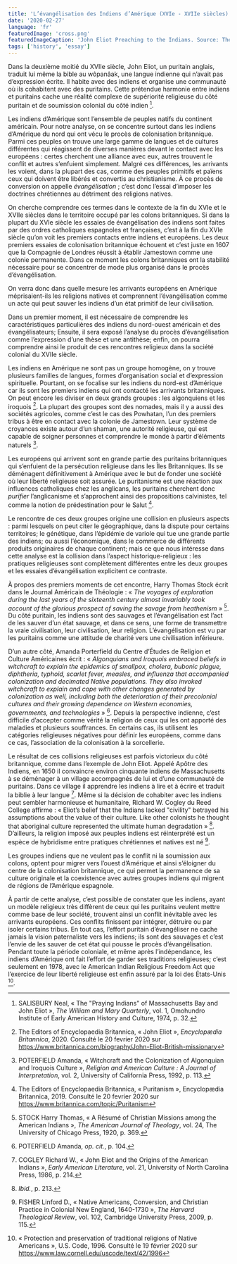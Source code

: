 ```yaml
---
title: 'L’évangélisation des Indiens d’Amérique (XVIe - XVIIe siècles)'
date: '2020-02-27'
language: 'fr'
featuredImage: 'cross.png'
featuredImageCaption: 'John Eliot Preaching to the Indians. Source: The Metropolitan Museum of Art.'
tags: ['history', 'essay']
---
```


Dans la deuxième moitié du XVIIe siècle, John Eliot, un puritain anglais, traduit lui même la bible au wôpanâak, une langue indienne qui n’avait pas d’expression écrite. Il habite avec des indiens et organise une communauté où ils cohabitent avec des puritains. Cette prétendue harmonie entre indiens et puritains cache une réalité complexe de supériorité religieuse du côté puritain et de soumission colonial du côté indien [^1].

Les indiens d’Amérique sont l’ensemble de peuples natifs du continent américain. Pour notre analyse, on se concentre surtout dans les indiens d’Amérique du nord qui ont vécu le procès de colonisation britannique. Parmi ces peuples on trouve une large gamme de langues et de cultures différentes qui réagissent de diverses manières devant le contact avec les européens : certes cherchent une alliance avec eux, autres trouvent le conflit et autres s’enfuient simplement. Malgré ces différences, les arrivants les voient, dans la plupart des cas, comme des peuples primitifs et païens ceux qui doivent être libérés et convertis au christianisme. À ce procès de conversion on appelle _évangélisation_ ; c’est donc l’essai d’imposer les doctrines chrétiennes au détriment des religions natives.

On cherche comprendre ces termes dans le contexte de la fin du XVIe et le XVIIe siècles dans le territoire occupé par les colons britanniques. Si dans la plupart du XVIe siècle les essaies de évangélisation des indiens sont faites par des ordres catholiques espagnoles et françaises, c’est à la fin du XVIe siècle qu’on voit les premiers contacts entre indiens et européens. Les deux premiers essaies de colonisation britannique échouent et c’est juste en 1607 que la Compagnie de Londres réussit à établir Jamestown comme une colonie permanente. Dans ce moment les colons britanniques ont la stabilité nécessaire pour se concentrer de mode plus organisé dans le procès d’évangélisation.

On verra donc dans quelle mesure les arrivants européens en Amérique méprisaient-ils les religions natives et comprennent l’évangélisation comme un acte qui peut sauver les indiens d’un état primitif de leur civilisation.

Dans un premier moment, il est nécessaire de comprendre les caractéristiques particulières des indiens du nord-ouest américain et des évangélisateurs; Ensuite, il sera exposé l’analyse du procès d’évangélisation comme l’expression d’une thèse et une antithèse; enfin, on pourra comprendre ainsi le produit de ces rencontres religieux dans la société colonial du XVIIe siècle.

Les indiens en Amérique ne sont pas un groupe homogène, on y trouve plusieurs familles de langues, formes d’organisation social et d’expression spirituelle. Pourtant, on se focalise sur les indiens du nord-est d’Amérique car ils sont les premiers indiens qui ont contacté les arrivants britanniques. On peut encore les diviser en deux grands groupes : les algonquiens et les iroquois [^2]. La plupart des groupes sont des nomades, mais il y a aussi des sociétés agricoles, comme c’est le cas des Powhatan, l’un des premiers tribus à être en contact avec la colonie de Jamestown. Leur système de croyances existe autour d’un shaman, une autorité religieuse, qui est capable de soigner personnes et comprendre le monde à partir d’éléments naturels [^3].

Les européens qui arrivent sont en grande partie des puritains britanniques qui s’enfuient de la persécution religieuse dans les Îles Britanniques. Ils se déménagent définitivement à Amérique avec le but de fonder une société où leur liberté religieuse soit assurée. Le puritanisme est une réaction aux influences catholiques chez les anglicans, les puritains cherchent donc _purifier_ l’anglicanisme et s’approchent ainsi des propositions calvinistes, tel comme la notion de prédestination pour le Salut [^4].

Le rencontre de ces deux groupes origine une collision en plusieurs aspects : parmi lesquels on peut citer le géographique, dans la dispute pour certains territoires; le génétique, dans l’épidémie de variole qui tue une grande partie des indiens; ou aussi l’économique, dans le commerce de différents produits originaires de chaque continent; mais ce que nous intéresse dans cette analyse est la collision dans l’aspect historique-religieux : les pratiques religieuses sont complètement différentes entre les deux groupes et les essaies d’évangélisation explicitent ce contraste.

À propos des premiers moments de cet encontre, Harry Thomas Stock écrit dans le Journal Américain de Théologie : « _The voyages of exploration during the last years of the sixteenth century almost invariably took account of the glorious prospect of saving the savage from heathenism_ » [^5]. Du côté puritain, les indiens sont des sauvages et l’évangélisation est l’act de les sauver d’un état sauvage, et dans ce sens, une forme de transmettre la vraie civilisation, leur civilisation, leur religion. L’évangélisation est vu par les puritains comme une attitude de charité vers une civilisation inférieure.

D’un autre côté, Amanda Porterfield du Centre d’Études de Religion et Culture Américaines écrit : « _Algonquians and Iroquois embraced beliefs in witchcraft to explain the epidemics of smallpox, cholera, bubonic plague, diphtheria, typhoid, scarlet fever, measles, and influenza that accompanied colonization and decimated Native populations. They also invoked witchcraft to explain and cope with other changes generated by colonization as well, including both the deterioration of their precolonial cultures and their growing dependence on Western economies, governments, and technologies_ » [^6]. Depuis la perspective indienne, c’est difficile d’accepter comme vérité la religion de ceux qui les ont apporté des maladies et plusieurs souffrances. En certains cas, ils utilisent les catégories religieuses négatives pour définir les européens, comme dans ce cas, l’association de la colonisation à la sorcellerie.

Le résultat de ces collisions religieuses est parfois victorieux du côté britannique, comme dans l’exemple de John Eliot. Appelé Apôtre des Indiens, en 1650 il convaincre environ cinquante indiens de Massachusetts à se déménager à un village accompagnés de lui et d’une communauté de puritains. Dans ce village il apprendre les indiens à lire et à écrire et traduit la biblie à leur langue [^7]. Même si la décision de cohabiter avec les indiens peut sembler harmonieuse et humanitaire, Richard W. Cogley du Reed College affirme : « Eliot’s belief that the Indians lacked "civility" betrayed his assumptions about the value of their culture. Like other colonists he thought that aboriginal culture represented the ultimate human degradation » [^8]. D’ailleurs, la religion imposé aux peuples indiens est réinterprété est un espèce de hybridisme entre pratiques chrétiennes et natives est né [^9].

Les groupes indiens que ne veulent pas le conflit ni la soumission aux colons, optent pour migrer vers l’ouest d’Amérique et ainsi s’éloigner du centre de la colonisation britannique, ce qui permet la permanence de sa culture originale et la coexistence avec autres groupes indiens qui migrent de régions de l’Amérique espagnole.

À partir de cette analyse, c’est possible de constater que les indiens, ayant un modèle religieux très diffèrent de ceux qui les puritains veulent mettre comme base de leur société, trouvent ainsi un conflit inévitable avec les arrivants européens. Ces conflits finissent par intégrer, détruire ou par isoler certains tribus. En tout cas, l’effort puritain d’évangéliser ne cache jamais la vision paternaliste vers les indiens; ils sont des sauvages et c’est l’envie de les sauver de cet état qui pousse le procès d’évangélisation. Pendant toute la période coloniale, et même après l’indépendance, les indiens d’Amérique ont fait l’effort de garder ses traditions religieuses; c’est seulement en 1978, avec le American Indian Religious Freedom Act que l’exercice de leur liberté religieuse est enfin assuré par la loi des États-Unis [^10].

[^1]: SALISBURY Neal, « The "Praying Indians" of Massachusetts Bay and John Eliot », _The William and Mary Quarterly_, vol. 1, Omohundro Institute of Early American History and Culture, 1974, p. 32.
[^2]: The Editors of Encyclopaedia Britannica, « John Eliot », _Encyclopædia Britannica_, 2020. Consulté le 20 fevrier 2020 sur <https://www.britannica.com/biography/John-Eliot-British-missionary>
[^3]: POTERFIELD Amanda, « Witchcraft and the Colonization of Algonquian and Iroquois Culture », _Religion and American Culture : A Journal of Interpretation_, vol. 2, University of California Press, 1992, p. 113.
[^4]: The Editors of Encyclopaedia Britannica, « Puritanism », Encyclopædia Britannica, 2019. Consulté le 20 fevrier 2020 sur <https://www.britannica.com/topic/Puritanism>
[^5]: STOCK Harry Thomas, « A Résumé of Christian Missions among the American Indians », _The American Journal of Theology_, vol. 24, The University of Chicago Press, 1920, p. 369.
[^6]: POTERFIELD Amanda, _op. cit._, p. 104.
[^7]: COGLEY Richard W., « John Eliot and the Origins of the American Indians », _Early American Literature_, vol. 21, University of North Carolina Press, 1986, p. 214.
[^8]: _Ibid._, p. 213.
[^9]: FISHER Linford D., « Native Americans, Conversion, and Christian Practice in Colonial New England, 1640-1730 », _The Harvard Theological Review_, vol. 102, Cambridge University Press, 2009, p. 115.
[^10]: « Protection and preservation of traditional religions of Native Americans », U.S. Code, 1996. Consulté le 19 février 2020 sur <https://www.law.cornell.edu/uscode/text/42/1996>
